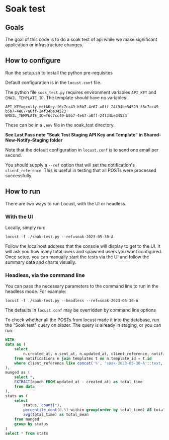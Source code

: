 # Soak test

## Goals

The goal of this code is to do a soak test of api while we make significant application or infrastructure changes.

## How to configure

Run the setup.sh to install the python pre-requisites

Default configuration is in the `locust.conf` file.

The python file `soak_test.py` requires environment variables `API_KEY` and `EMAIL_TEMPLATE_ID`. The template should have no variables.

```
API_KEY=gcntfy-notAKey-f6c7cc49-b5b7-4e67-a8ff-24f34be34523-f6c7cc49-b5b7-4e67-a8ff-24f34be34523
EMAIL_TEMPLATE_ID=f6c7cc49-b5b7-4e67-a8ff-24f34be34523
```
These can be in a `.env` file in the soak_test directory.

__See Last Pass note "Soak Test Staging API Key and Template" in Shared-New-Notify-Staging folder__

Note that the default configuration in `locust.conf` is to send one email per second.

You should supply a `--ref` option that will set the notification's `client_reference`. This is useful in testing that all POSTs were processed successfully.

## How to run

There are two ways to run Locust, with the UI or headless.

### With the UI

Locally, simply run:

```shell
locust -f ./soak-test.py --ref=soak-2023-05-30-A
```

Follow the localhost address that the console will display to get to the UI. It will ask you how many total users and spawned users you want configured. Once setup, you can manually start the tests via the UI and follow the summary data and charts visually.

### Headless, via the command line

You can pass the necessary parameters to the command line to run in the headless mode. For example:

```shell
locust -f ./soak-test.py --headless --ref=soak-2023-05-30-A
```

The defaults in `locust.conf` may be overridden by command line options

To check whether all the POSTs from locust made it into the database, run the "Soak test" query on blazer. The query is already in staging, or you can run:

```sql
WITH
data as (
    select 
        n.created_at, n.sent_at, n.updated_at, client_reference, notification_status as status, t.process_type as priority
    from notifications n join templates t on n.template_id = t.id
    where client_reference like concat('%', 'soak-2023-05-30-A'::text, '%')
),
munged as (
    select *,
    EXTRACT(epoch FROM updated_at - created_at) as total_time
    from data
),
stats as (
    select 
        status, count(*),
        percentile_cont(0.5) within group(order by total_time) AS total_median,
        avg(total_time) as total_mean
    from munged
    group by status
)
select * from stats 
```
